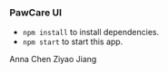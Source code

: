 ### PawCare UI
- ``` npm install ``` to install dependencies.
- ``` npm start ``` to start this app.

Anna Chen
Ziyao Jiang